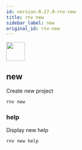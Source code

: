 ```yaml
---
id: version-0.27.0-rnv-new
title: rnv new
sidebar_label: new
original_id: rnv-new
---
```


<img src="https://renative.org/img/ic_cli.png" width=50 height=50 />

## new

Create new project

```bash
rnv new
```

### help

Display new help

```bash
rnv new help
```
